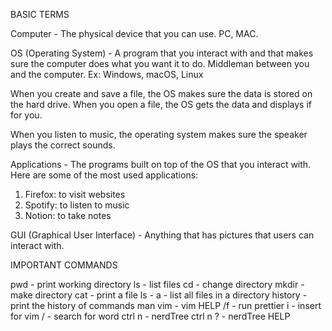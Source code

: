 BASIC TERMS

Computer - The physical device that you can use. PC, MAC.

OS (Operating System) - A program that you interact with and that makes sure the computer does what you want it to do. Middleman between you and the computer.
Ex: Windows, macOS, Linux

  When you create and save a file, the OS makes sure the data is stored on the hard drive. When you open a file, the OS gets the data and displays if for you.

  When you listen to music, the operating system makes sure the speaker plays the correct sounds.


Applications - The programs built on top of the OS that you interact with. Here are some of the most used applications:
  1. Firefox: to visit websites
  2. Spotify: to listen to music
  3. Notion: to take notes

GUI (Graphical User Interface) - Anything that has pictures that users can interact with.

IMPORTANT COMMANDS 

pwd - print working directory
ls - list files
cd - change directory
mkdir - make directory
cat - print a file
ls - a - list all files in a directory
history - print the history of commands
man vim - vim HELP
/f - run prettier
i - insert for vim
/<word> - search for word
ctrl n - nerdTree
ctrl n ? - nerdTree HELP
